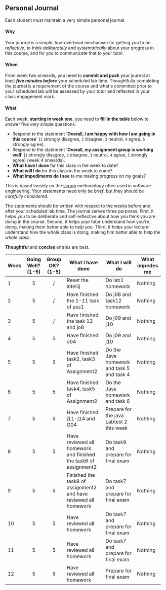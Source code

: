 ## Personal Journal

Each student must maintain a very simple personal journal.

#### Why

Your journal is a simple, low-overhead mechanism for getting you to be
_reflective_, to think _deliberately_ and _systematically_ about your
progress in this course, and for you to communicate
that to your tutor.

#### When

From week two onwards, you need to **commit and push** your journal at least
**_five minutes before_** your scheduled lab time.  Thoughtfully completing the
journal is a requirement of the course and what's committed prior to your scheduled
lab will be assessed by your tutor and reflected in your class engagement mark.

#### What

Each week, **starting in week one**, you need to **fill in the table** below to answer five very simple
questions:
* Respond to the statement '**Overall, I am happy with how I am going in this course**' (`1` strongly disagree, `2` disagree, `3` neutral, `4` agree, `5` strongly agree).
* Respond to the statement '**Overall, my assignment group is working well**' (`1` strongly disagree, `2` disagree, `3` neutral, `4` agree, `5` strongly agree) (week 4 onwards).
* **What have I done** for this class in the week to date?
* **What will I do** for this class in the week to come?
* **What impediments do I see** to me making progress on my goals?

This is based loosely on the [scrum](https://en.wikipedia.org/wiki/Scrum_(software_development))
methodology often used in software engineering.   Your statements need only be  _brief_,
but they should be _carefully considered_.

The statements should be written with respect to the weeks before and after your
scheduled lab time.   The journal serves three purposes.   First, it helps *you* to be
deliberate and self-reflective about how you think you are doing in the course.   Second,
it helps your tutor understand how you're doing, making them better able to *help you*.
Third, it helps your lecturer understand how the whole class is doing, making him better
able to *help the whole class*.

**Thoughtful** and **concise** entries are best.

| Week | Going Well? (1-5) | Group OK? (1-5) | What I have done | What I will do | What impedes me |
|---|:---:|:---:|---|---|---|
| 1 |5|/|Reset the intellij|Do lab1 homework|Nothing|
| 2 |5|/|Have finished the 1-11 task of ass1|Do j08 and task12 homework|Nothing|
| 3 |5|/|Have finished the task 12 and jo8|Do j09 and j10|Nothing|
| 4 |5|5|Have finished o04|Do j09 and j10|Nothing|
| 5 |5|5|Have finished task2, task3 of Assignment2|Do the Java homework and task 5 and task 4|Nothing|
| 6 |5|5|Have finished task4, task5 of Assignment2|Do the Java homework and task 6|Nothing|
| 7 |5|5|Have finished j11-j14 and  O04|Prepare for the java Labtest 2 this week|Nohting|
| 8 |5|5|Have reviewed all homework and finished the task6 of assignment2|Do task9 and prepare for final exam|Nothing|
| 9 |5|5|Finished the task9 of assignment2 and have reviewed all homework|Do task7 and prepare for final exam|Nothing|
| 10 |5|5|Have reviewed all homework|Do task7 and prepare for final exam|Nothing|
| 11 |5|5|Have reviewed all homework|Do task7 and prepare for final exam|Nothing|
| 12 |5|5|Have reviewed all homework|Prepare for final exam|Nothing|
